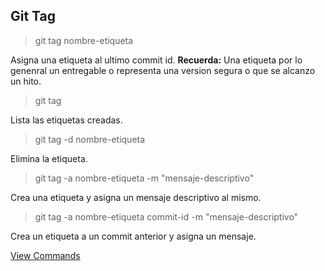## Git Tag

> git tag nombre-etiqueta

Asigna una etiqueta al ultimo commit id.
**Recuerda:** Una etiqueta por lo genenral un entregable o representa una version segura o que se alcanzo un hito.

> git tag

Lista las etiquetas creadas.

> git tag -d nombre-etiqueta

Elimina la etiqueta.

> git tag -a nombre-etiqueta -m "mensaje-descriptivo"

Crea una etiqueta y asigna un mensaje descriptivo al mismo.

> git tag -a nombre-etiqueta commit-id -m "mensaje-descriptivo"

Crea un etiqueta a un commit anterior y asigna un mensaje.

[View Commands](../Commands.md)